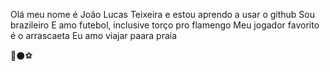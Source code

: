 Olá meu nome é João Lucas Teixeira e estou aprendo a usar o github
 Sou brazileiro
 E amo futebol, inclusive torço pro flamengo 
 Meu jogador favorito é o arrascaeta 
 Eu amo viajar paara praia 
 
🔴⚫⚽
